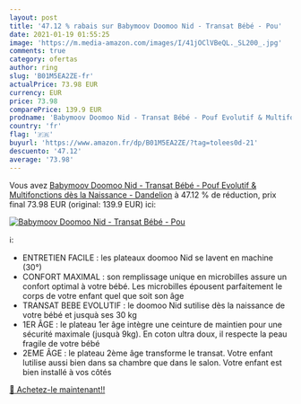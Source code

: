 ```yaml
---
layout: post
title: '47.12 % rabais sur Babymoov Doomoo Nid - Transat Bébé - Pou'
date: 2021-01-19 01:55:25
image: 'https://m.media-amazon.com/images/I/41jOClVBeQL._SL200_.jpg'
comments: true
category: ofertas
author: ring
slug: 'B01M5EA2ZE-fr'
actualPrice: 73.98 EUR
currency: EUR
price: 73.98
comparePrice: 139.9 EUR
prodname: 'Babymoov Doomoo Nid - Transat Bébé - Pouf Evolutif & Multifonctions dès la Naissance - Dandelion'
country: 'fr'
flag: '🇫🇷'
buyurl: 'https://www.amazon.fr/dp/B01M5EA2ZE/?tag=tolees0d-21'
descuento: '47.12'
average: '73.98'
---
```


Vous avez [Babymoov Doomoo Nid - Transat Bébé - Pouf Evolutif & Multifonctions dès la Naissance - Dandelion](https://www.amazon.fr/dp/B01M5EA2ZE/?tag=tolees0d-21)  à  47.12 % de réduction, prix final  73.98 EUR (original: 139.9 EUR) ici:

[![Babymoov Doomoo Nid - Transat Bébé - Pou](https://m.media-amazon.com/images/I/41jOClVBeQL._SL200_.jpg)](https://www.amazon.fr/dp/B01M5EA2ZE/?tag=tolees0d-21)

ℹ️:

- ENTRETIEN FACILE : les plateaux doomoo Nid se lavent en machine (30°)
- CONFORT MAXIMAL : son remplissage unique en microbilles assure un confort optimal à votre bébé. Les microbilles épousent parfaitement le corps de votre enfant quel que soit son âge
- TRANSAT BEBE EVOLUTIF : le doomoo Nid sutilise dès la naissance de votre bébé et jusquà ses 30 kg
- 1ER ÂGE : le plateau 1er âge intègre une ceinture de maintien pour une sécurité maximale (jusquà 9kg). En coton ultra doux, il respecte la peau fragile de votre bébé
- 2EME ÂGE : le plateau 2ème âge transforme le transat. Votre enfant lutilise aussi bien dans sa chambre que dans le salon. Votre enfant est bien installé à vos côtés

[🛒 Achetez-le maintenant!!](https://www.amazon.fr/dp/B01M5EA2ZE/?tag=tolees0d-21)
